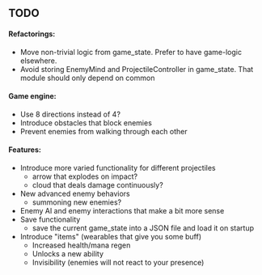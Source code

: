 ## TODO

#### Refactorings:
* Move non-trivial logic from game_state. Prefer to have game-logic elsewhere.
* Avoid storing EnemyMind and ProjectileController in game_state. That module should only depend on common

#### Game engine:
* Use 8 directions instead of 4?
* Introduce obstacles that block enemies
* Prevent enemies from walking through each other

#### Features:
* Introduce more varied functionality for different projectiles
    * arrow that explodes on impact?
    * cloud that deals damage continuously?
* New advanced enemy behaviors
    * summoning new enemies?
* Enemy AI and enemy interactions that make a bit more sense
* Save functionality
    * save the current game_state into a JSON file and load it on startup
* Introduce "items" (wearables that give you some buff)
    * Increased health/mana regen
    * Unlocks a new ability
    * Invisibility (enemies will not react to your presence)
